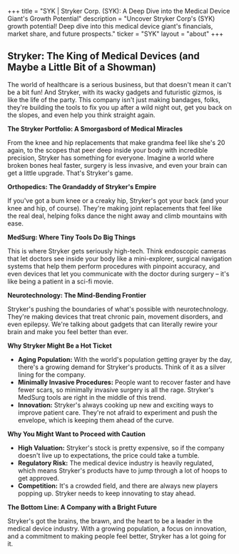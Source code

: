+++
title = "SYK |  Stryker Corp. (SYK): A Deep Dive into the Medical Device Giant's Growth Potential"
description = "Uncover Stryker Corp's (SYK) growth potential! Deep dive into this medical device giant's financials, market share, and future prospects."
ticker = "SYK"
layout = "about"
+++

        


## Stryker: The King of Medical Devices (and Maybe a Little Bit of a Showman)

The world of healthcare is a serious business, but that doesn't mean it can't be a bit fun! And Stryker, with its wacky gadgets and futuristic gizmos, is like the life of the party. This company isn't just making bandages, folks, they're building the tools to fix you up after a wild night out, get you back on the slopes, and even help you think straight again.  

**The Stryker Portfolio: A Smorgasbord of Medical Miracles**

From the knee and hip replacements that make grandma feel like she's 20 again, to the scopes that peer deep inside your body with incredible precision, Stryker has something for everyone.  Imagine a world where broken bones heal faster, surgery is less invasive, and even your brain can get a little upgrade. That's Stryker's game.

**Orthopedics:  The Grandaddy of Stryker's Empire** 

If you've got a bum knee or a creaky hip, Stryker's got your back (and your knee and hip, of course).  They're making joint replacements that feel like the real deal, helping folks dance the night away and climb mountains with ease.

**MedSurg:  Where Tiny Tools Do Big Things**

This is where Stryker gets seriously high-tech.  Think endoscopic cameras that let doctors see inside your body like a mini-explorer, surgical navigation systems that help them perform procedures with pinpoint accuracy, and even devices that let you communicate with the doctor during surgery – it's like being a patient in a sci-fi movie.

**Neurotechnology:  The Mind-Bending Frontier**

Stryker's pushing the boundaries of what's possible with neurotechnology.  They're making devices that treat chronic pain, movement disorders, and even epilepsy.  We're talking about gadgets that can literally rewire your brain and make you feel better than ever. 

**Why Stryker Might Be a Hot Ticket**

* **Aging Population:**  With the world's population getting grayer by the day, there's a growing demand for Stryker's products.  Think of it as a silver lining for the company.
* **Minimally Invasive Procedures:**  People want to recover faster and have fewer scars, so minimally invasive surgery is all the rage.  Stryker's MedSurg tools are right in the middle of this trend.
* **Innovation:**  Stryker's always cooking up new and exciting ways to improve patient care.  They're not afraid to experiment and push the envelope, which is keeping them ahead of the curve.

**Why You Might Want to Proceed with Caution**

* **High Valuation:**  Stryker's stock is pretty expensive, so if the company doesn't live up to expectations, the price could take a tumble. 
* **Regulatory Risk:**  The medical device industry is heavily regulated, which means Stryker's products have to jump through a lot of hoops to get approved.  
* **Competition:**  It's a crowded field, and there are always new players popping up.  Stryker needs to keep innovating to stay ahead.

**The Bottom Line: A Company with a Bright Future**

Stryker's got the brains, the brawn, and the heart to be a leader in the medical device industry.  With a growing population, a focus on innovation, and a commitment to making people feel better, Stryker has a lot going for it.   

        